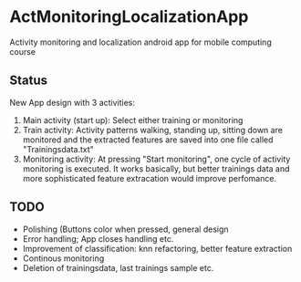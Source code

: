 # ActMonitoringLocalizationApp
Activity monitoring and localization android app for mobile computing course

## Status
New App design with 3 activities:
1. Main activity (start up): Select either training or monitoring
2. Train activity: Activity patterns walking, standing up, sitting down are monitored
    and the extracted features are saved into one file called "Trainingsdata.txt"
3. Monitoring activity: At pressing "Start monitoring", one cycle of activity monitoring is executed.
   It works basically, but better trainings data and more sophisticated feature extracation would improve perfomance.
   
## TODO
- Polishing (Buttons color when pressed, general design
- Error handling; App closes handling etc.
- Improvement of classification: knn refactoring, better feature extraction
- Continous monitoring
- Deletion of trainingsdata, last trainings sample etc.
